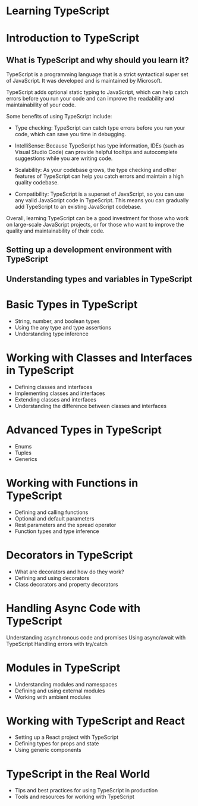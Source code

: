 # Learning TypeScript

# Introduction to TypeScript
## What is TypeScript and why should you learn it?
TypeScript is a programming language that is a strict syntactical super set of JavaScript. It was developed and is maintained by Microsoft.

TypeScript adds optional static typing to JavaScript, which can help catch errors before you run your code and can improve the readability and maintainability of your code.

Some benefits of using TypeScript include:

- Type checking: TypeScript can catch type errors before you run your code, which can save you time in debugging.

- IntelliSense: Because TypeScript has type information, IDEs (such as Visual Studio Code) can provide helpful tooltips and autocomplete suggestions while you are writing code.

- Scalability: As your codebase grows, the type checking and other features of TypeScript can help you catch errors and maintain a high quality codebase.

- Compatibility: TypeScript is a superset of JavaScript, so you can use any valid JavaScript code in TypeScript. This means you can gradually add TypeScript to an existing JavaScript codebase.

Overall, learning TypeScript can be a good investment for those who work on large-scale JavaScript projects, or for those who want to improve the quality and maintainability of their code.

## Setting up a development environment with TypeScript
## Understanding types and variables in TypeScript

# Basic Types in TypeScript
- String, number, and boolean types
- Using the any type and type assertions
- Understanding type inference

# Working with Classes and Interfaces in TypeScript
- Defining classes and interfaces
- Implementing classes and interfaces
- Extending classes and interfaces
- Understanding the difference between classes and interfaces

# Advanced Types in TypeScript
- Enums
- Tuples
- Generics

# Working with Functions in TypeScript
- Defining and calling functions
- Optional and default parameters
- Rest parameters and the spread operator
- Function types and type inference

# Decorators in TypeScript
- What are decorators and how do they work?
- Defining and using decorators
- Class decorators and property decorators

# Handling Async Code with TypeScript
Understanding asynchronous code and promises
Using async/await with TypeScript
Handling errors with try/catch

# Modules in TypeScript
- Understanding modules and namespaces
- Defining and using external modules
- Working with ambient modules

# Working with TypeScript and React
- Setting up a React project with TypeScript
- Defining types for props and state
- Using generic components

# TypeScript in the Real World
- Tips and best practices for using TypeScript in production
- Tools and resources for working with TypeScript
